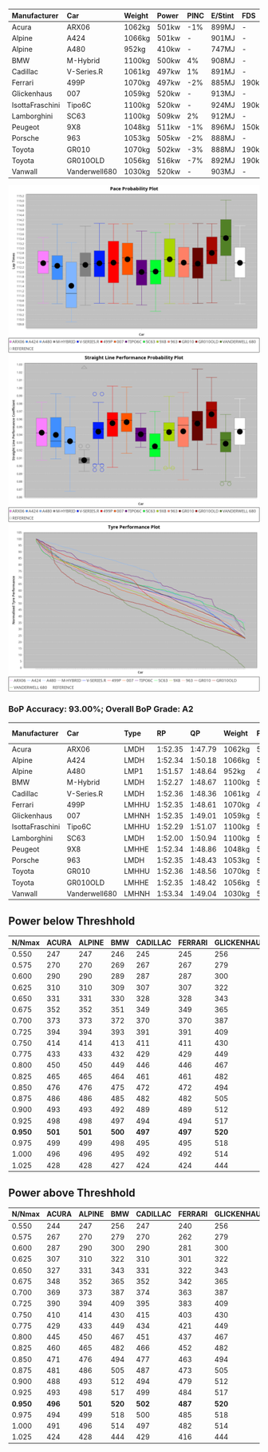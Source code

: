 |Manufacturer|Car|Weight|Power|PINC|E/Stint|FDS|
|:-|:-|:-|:-|:-|:-|:-|
|Acura|ARX06|1062kg|501kw|-1%|899MJ|-|
|Alpine|A424|1066kg|501kw|-|901MJ|-|
|Alpine|A480|952kg|410kw|-|747MJ|-|
|BMW|M-Hybrid|1100kg|500kw|4%|908MJ|-|
|Cadillac|V-Series.R|1061kg|497kw|1%|891MJ|-|
|Ferrari|499P|1070kg|497kw|-2%|885MJ|190kph|
|Glickenhaus|007|1059kg|520kw|-|913MJ|-|
|IsottaFraschini|Tipo6C|1100kg|520kw|-|924MJ|190kph|
|Lamborghini|SC63|1100kg|509kw|2%|912MJ|-|
|Peugeot|9X8|1048kg|511kw|-1%|896MJ|150kph|
|Porsche|963|1053kg|505kw|-2%|888MJ|-|
|Toyota|GR010|1070kg|502kw|-3%|888MJ|190kph|
|Toyota|GR010OLD|1056kg|516kw|-7%|892MJ|190kph|
|Vanwall|Vanderwell680|1030kg|520kw|-|903MJ|-|

![PACECHART](./IMG/AUTO.png)
![STRAIGHTLINEPERFORMANCECHART](./IMG/AUTO_sp.png)
![TYREPERFORMANCECHART](./IMG/AUTO_tw.png)

### BoP Accuracy: 93.00%; Overall BoP Grade: A2
|Manufacturer|Car|Type|RP|QP|Weight|Power¹|Threshhold|PINC|Power²|E/Stint|AVG Vmax|FDS|RDLC|L/Stint|BOP-Grade|ModelAccuracy|ModelPoints|Match%|
|:-|:-|:-|:-|:-|:-|:-|:-|:-|:-|:-|:-|:-|:-|:-|:-|:-|:-|:-|
|Acura|ARX06|LMDH|1:52.35|1:47.79|1062kg|501kw|210.0kph|-1%|496kw|899MJ|281.57kph|-|1.00|33|+B2|100.00%|995|80.30%|
|Alpine|A424|LMDH|1:52.34|1:50.18|1066kg|501kw|210.0kph|-|501kw|901MJ|281.22kph|-|0.99|33|~A1|80.53%|517|97.88%|
|Alpine|A480|LMP1|1:51.57|1:48.64|952kg|410kw|210.0kph|-|410kw|747MJ|278.13kph|-|0.97|31|-B1|59.62%|840|86.22%|
|BMW|M-Hybrid|LMDH|1:52.27|1:48.67|1100kg|500kw|210.0kph|4%|520kw|908MJ|277.22kph|-|0.98|33|~A1|98.60%|1690|97.52%|
|Cadillac|V-Series.R|LMDH|1:52.36|1:48.36|1061kg|497kw|210.0kph|1%|502kw|891MJ|281.57kph|-|1.00|33|~A1|88.58%|2033|96.81%|
|Ferrari|499P|LMHHU|1:52.35|1:48.61|1070kg|497kw|210.0kph|-2%|487kw|885MJ|282.54kph|190kph|1.02|34|~A1|84.67%|2303|100.00%|
|Glickenhaus|007|LMHNH|1:52.35|1:49.01|1059kg|520kw|0.0kph|-|520kw|913MJ|285.25kph|-|0.93|33|~A1|96.64%|1639|100.00%|
|IsottaFraschini|Tipo6C|LMHHU|1:52.29|1:51.07|1100kg|520kw|210.0kph|-|520kw|924MJ|281.54kph|190kph|1.01|33|+B1|66.67%|96|88.49%|
|Lamborghini|SC63|LMDH|1:52.00|1:50.94|1100kg|509kw|210.0kph|2%|519kw|912MJ|279.02kph|-|0.99|33|-B1|96.77%|419|87.49%|
|Peugeot|9X8|LMHHE|1:52.34|1:48.86|1048kg|511kw|210.0kph|-1%|506kw|896MJ|282.10kph|150kph|1.01|33|~A1|87.16%|2572|100.00%|
|Porsche|963|LMDH|1:52.35|1:48.43|1053kg|505kw|210.0kph|-2%|495kw|888MJ|282.12kph|-|1.01|34|~A1|93.05%|5740|100.00%|
|Toyota|GR010|LMHHU|1:52.36|1:48.56|1070kg|502kw|210.0kph|-3%|487kw|888MJ|282.55kph|190kph|1.02|34|~A1|90.17%|3255|100.00%|
|Toyota|GR010OLD|LMHHE|1:52.35|1:48.42|1056kg|516kw|210.0kph|-7%|480kw|892MJ|284.70kph|190kph|1.03|34|~A1|85.24%|1322|100.00%|
|Vanwall|Vanderwell680|LMHNH|1:53.34|1:49.04|1030kg|520kw|0.0kph|-|520kw|903MJ|281.35kph|-|1.01|33|+D1|91.33%|611|67.31%|

## Power below Threshhold
|N/Nmax|ACURA|ALPINE|BMW|CADILLAC|FERRARI|GLICKENHAUS|ISOTTAFRASCHINI|LAMBORGHINI|PEUGEOT|PORSCHE|TOYOTA|TOYOTA|VANWALL|​|RPM|A480|
|:-|:-|:-|:-|:-|:-|:-|:-|:-|:-|:-|:-|:-|:-|:-|:-|:-|
|0.550|247|247|246|245|245|256|256|251|252|249|247|254|256|​|--|-|
|0.575|270|270|269|267|267|279|279|274|275|272|270|277|279|​|--|-|
|0.600|290|290|289|287|287|300|300|294|295|292|290|298|300|​|--|-|
|0.625|310|310|309|307|307|322|322|315|316|312|310|319|322|​|--|-|
|0.650|331|331|330|328|328|343|343|336|337|333|331|340|343|​|--|-|
|0.675|352|352|351|349|349|365|365|357|359|355|352|362|365|​|--|-|
|0.700|373|373|372|370|370|387|387|379|380|376|374|384|387|​|--|-|
|0.725|394|394|393|391|391|409|409|400|402|397|395|406|409|​|--|-|
|0.750|414|414|413|411|411|430|430|421|422|417|415|427|430|​|--|-|
|0.775|433|433|432|429|429|449|449|440|441|436|434|446|449|​|5000|241|
|0.800|450|450|449|446|446|467|467|457|459|454|451|463|467|​|5500|284|
|0.825|465|465|464|461|461|482|482|472|474|469|466|478|482|​|6000|318|
|0.850|476|476|475|472|472|494|494|484|485|480|477|490|494|​|6500|359|
|0.875|486|486|485|482|482|505|505|494|496|490|487|501|505|​|7000|401|
|0.900|493|493|492|489|489|512|512|501|503|497|494|508|512|​|7500|411|
|0.925|498|498|497|494|494|517|517|506|508|502|499|513|517|​|8000|407|
|**0.950**|**501**|**501**|**500**|**497**|**497**|**520**|**520**|**509**|**511**|**505**|**502**|**516**|**520**|**​**|**8500**|**410**|
|0.975|499|499|498|495|495|518|518|507|509|503|500|514|518|​|9000|205|
|1.000|496|496|495|492|492|514|514|504|505|500|497|510|514|​|--|-|
|1.025|428|428|427|424|424|444|444|435|436|431|429|441|444|​|--|-|

## Power above Threshhold
|N/Nmax|ACURA|ALPINE|BMW|CADILLAC|FERRARI|GLICKENHAUS|ISOTTAFRASCHINI|LAMBORGHINI|PEUGEOT|PORSCHE|TOYOTA|TOYOTA|VANWALL|​|RPM|A480|
|:-|:-|:-|:-|:-|:-|:-|:-|:-|:-|:-|:-|:-|:-|:-|:-|:-|
|0.550|244|247|256|247|240|256|256|256|249|244|240|236|256|​|--|-|
|0.575|267|270|279|270|262|279|279|279|272|266|262|258|279|​|--|-|
|0.600|287|290|300|290|281|300|300|299|292|286|281|277|300|​|--|-|
|0.625|307|310|322|310|301|322|322|321|313|306|301|297|322|​|--|-|
|0.650|327|331|343|331|322|343|343|342|334|327|322|317|343|​|--|-|
|0.675|348|352|365|352|342|365|365|364|355|348|342|337|365|​|--|-|
|0.700|369|373|387|374|363|387|387|386|377|369|363|358|387|​|--|-|
|0.725|390|394|409|395|383|409|409|408|398|389|383|378|409|​|--|-|
|0.750|410|414|430|415|403|430|430|429|418|409|403|397|430|​|--|-|
|0.775|429|433|449|434|421|449|449|448|437|428|421|415|449|​|5000|241|
|0.800|445|450|467|451|437|467|467|466|454|445|437|431|467|​|5500|284|
|0.825|460|465|482|466|452|482|482|481|469|459|452|445|482|​|6000|318|
|0.850|471|476|494|477|463|494|494|493|481|470|463|456|494|​|6500|359|
|0.875|481|486|505|487|473|505|505|504|491|480|473|466|505|​|7000|401|
|0.900|488|493|512|494|479|512|512|511|498|487|479|472|512|​|7500|411|
|0.925|493|498|517|499|484|517|517|516|503|492|484|477|517|​|8000|407|
|**0.950**|**496**|**501**|**520**|**502**|**487**|**520**|**520**|**519**|**506**|**495**|**487**|**480**|**520**|**​**|**8500**|**410**|
|0.975|494|499|518|500|485|518|518|517|504|493|485|478|518|​|9000|205|
|1.000|491|496|514|497|482|514|514|513|501|490|482|475|514|​|--|-|
|1.025|424|428|444|429|416|444|444|443|432|423|416|410|444|​|--|-|
